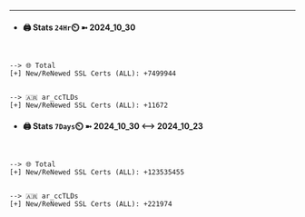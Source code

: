 

---
- #### 🖨️ **Stats** `24Hr`⏲️ ➼ 2024_10_30
```console


--> 🌐 Total
[+] New/ReNewed SSL Certs (ALL): +7499944


--> 🇦🇷 ar_ccTLDs
[+] New/ReNewed SSL Certs (ALL): +11672

```

- #### 🖨️ **Stats** `7Days`⏲️ ➼ 2024_10_30 <--> 2024_10_23
```console


--> 🌐 Total
[+] New/ReNewed SSL Certs (ALL): +123535455


--> 🇦🇷 ar_ccTLDs
[+] New/ReNewed SSL Certs (ALL): +221974

```

